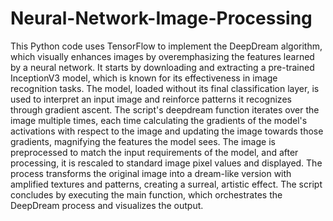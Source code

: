 # Neural-Network-Image-Processing

This Python code uses TensorFlow to implement the DeepDream algorithm, which visually enhances images by overemphasizing the features learned by a neural network. It starts by downloading and extracting a pre-trained InceptionV3 model, which is known for its effectiveness in image recognition tasks. The model, loaded without its final classification layer, is used to interpret an input image and reinforce patterns it recognizes through gradient ascent. The script's deepdream function iterates over the image multiple times, each time calculating the gradients of the model's activations with respect to the image and updating the image towards those gradients, magnifying the features the model sees. The image is preprocessed to match the input requirements of the model, and after processing, it is rescaled to standard image pixel values and displayed. The process transforms the original image into a dream-like version with amplified textures and patterns, creating a surreal, artistic effect. The script concludes by executing the main function, which orchestrates the DeepDream process and visualizes the output.

